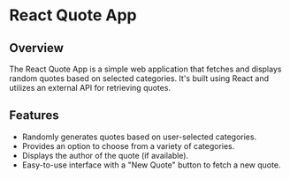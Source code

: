 # React Quote App

## Overview

The React Quote App is a simple web application that fetches and displays random quotes based on selected categories. It's built using React and utilizes an external API for retrieving quotes.

## Features

- Randomly generates quotes based on user-selected categories.
- Provides an option to choose from a variety of categories.
- Displays the author of the quote (if available).
- Easy-to-use interface with a "New Quote" button to fetch a new quote.
